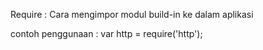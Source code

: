 Require : Cara mengimpor modul build-in ke dalam aplikasi 

contoh penggunaan :
var http = require('http');